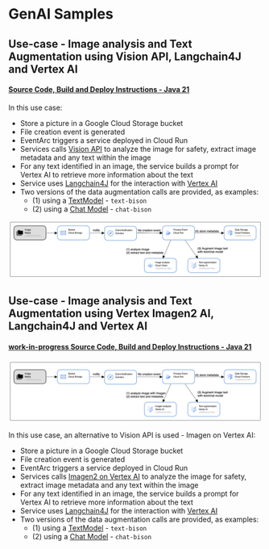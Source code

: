 # GenAI Samples

## Use-case - Image analysis and Text Augmentation using Vision API, Langchain4J and Vertex AI
#### [Source Code, Build and Deploy Instructions - Java 21](image-vision-vertex-langchain/README.md)

In this use case:
* Store a picture in a Google Cloud Storage bucket
* File creation event is generated
* EventArc triggers a service deployed in Cloud Run
* Services calls [Vision API](https://cloud.google.com/vision?hl=en) to analyze the image for safety, extract image metadata and any text within the image
* For any text identified in an image, the service builds a prompt for Vertex AI to retrieve more information about the text
* Service uses [Langchain4J](https://github.com/langchain4j/langchain4j) for the interaction with [Vertex AI](https://cloud.google.com/vertex-ai?hl=en#section-1)
* Two versions of the data augmentation calls are provided, as examples: 
  * (1) using a [TextModel](https://cloud.google.com/vertex-ai/docs/generative-ai/model-reference/text) - `text-bison` 
  * (2) using a [Chat Model](https://cloud.google.com/vertex-ai/docs/generative-ai/model-reference/text-chat) - `chat-bison`

![Vision-VisionAPI](images/Vision-VisionAPI.jpg)



## Use-case - Image analysis and Text Augmentation using Vertex Imagen2 AI, Langchain4J and Vertex AI
#### [work-in-progress Source Code, Build and Deploy Instructions - Java 21](image-vertex-langchain/README.md)
![Vision-Vertex-Imagen](images/Vision-Vertex-Imagen.jpg)

In this use case, an alternative to Vision API is used - Imagen on Vertex AI:
* Store a picture in a Google Cloud Storage bucket
* File creation event is generated
* EventArc triggers a service deployed in Cloud Run
* Services calls [Imagen2 on Vertex AI](https://cloud.google.com/vertex-ai/docs/generative-ai/image/overview) to analyze the image for safety, extract image metadata and any text within the image
* For any text identified in an image, the service builds a prompt for Vertex AI to retrieve more information about the text
* Service uses [Langchain4J](https://github.com/langchain4j/langchain4j) for the interaction with [Vertex AI](https://cloud.google.com/vertex-ai?hl=en#section-1)
* Two versions of the data augmentation calls are provided, as examples:
    * (1) using a [TextModel](https://cloud.google.com/vertex-ai/docs/generative-ai/model-reference/text) - `text-bison`
    * (2) using a [Chat Model](https://cloud.google.com/vertex-ai/docs/generative-ai/model-reference/text-chat) - `chat-bison`